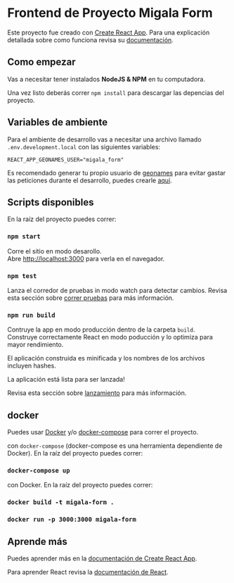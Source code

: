 # Frontend de Proyecto Migala Form

Este proyecto fue creado con [Create React App](https://github.com/facebook/create-react-app). Para una explicación detallada sobre como funciona revisa su [documentación](https://github.com/facebook/create-react-app).

## Como empezar

Vas a necesitar tener instalados **NodeJS & NPM** en tu computadora.

Una vez listo deberás correr `npm install` para descargar las depencias del proyecto.
## Variables de ambiente
Para el ambiente de desarrollo vas a necesitar una archivo llamado `.env.development.local` con las siguientes variables:

```shell
REACT_APP_GEONAMES_USER="migala_form"
```

Es recomendado generar tu propio usuario de [geonames](https://www.geonames.org/) para evitar gastar las peticiones durante el desarrollo, puedes crearle [aquí](https://www.geonames.org/login).
## Scripts disponibles

En la raíz del proyecto puedes correr:

### `npm start`

Corre el sitio en modo desarollo.\
Abre [http://localhost:3000](http://localhost:3000) para verla en el navegador.

### `npm test`

Lanza el corredor de pruebas in modo watch para detectar cambios.
Revisa esta sección sobre [correr pruebas](https://facebook.github.io/create-react-app/docs/running-tests) para más información.
### `npm run build`

Contruye la app en modo producción dentro de la carpeta `build`.\
Construye correctamente React en modo poducción y lo optimiza para mayor rendimiento.

El aplicación construida es minificada y los nombres de los archivos incluyen hashes.

La aplicación está lista para ser lanzada!

Revisa esta sección sobre [lanzamiento](https://facebook.github.io/create-react-app/docs/deployment) para más información.
## docker
Puedes usar [Docker](https://docs.docker.com/get-docker/) y/o [docker-compose](https://docs.docker.com/compose/install/) para correr el proyecto.

con `docker-compose` (docker-compose es una herramienta dependiente de Docker). En la raíz del proyecto puedes correr:

### `docker-compose up`

con Docker. En la raíz del proyecto puedes correr:

### `docker build -t migala-form .`
### `docker run -p 3000:3000 migala-form`

## Aprende más

Puedes aprender más en la [documentación de Create React App](https://facebook.github.io/create-react-app/docs/getting-started).

Para aprender React revisa la [documentación de React](https://reactjs.org/).
